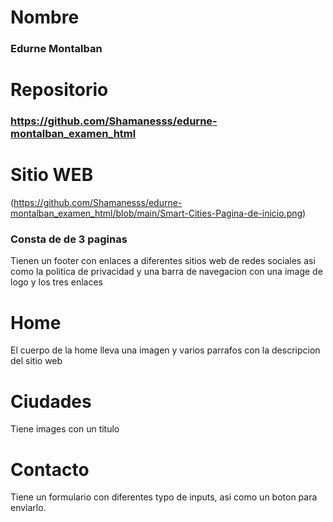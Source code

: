 # Nombre
### Edurne Montalban

# Repositorio
### https://github.com/Shamanesss/edurne-montalban_examen_html

# Sitio WEB

(https://github.com/Shamanesss/edurne-montalban_examen_html/blob/main/Smart-Cities-Pagina-de-inicio.png)
### Consta de de 3 paginas 

Tienen un footer con enlaces a diferentes sitios web de redes sociales asi como la politica de privacidad
y una barra de navegacion con una image de logo y los tres enlaces

# Home
El cuerpo de la home lleva una imagen y varios parrafos con la descripcion del sitio web

# Ciudades 
Tiene images con un titulo

# Contacto
Tiene un formulario con diferentes typo de inputs, asi como un boton para enviarlo.
